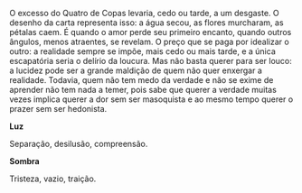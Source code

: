 O excesso do Quatro de Copas levaria, cedo ou tarde, a um desgaste. O desenho
da carta representa isso: a água secou, as flores murcharam, as pétalas caem.
É quando o amor perde seu primeiro encanto, quando outros ângulos, menos
atraentes, se revelam. O preço que se paga por idealizar o outro: a realidade
sempre se impõe, mais cedo ou mais tarde, e a única escapatória seria o
delírio da loucura. Mas não basta querer para ser louco: a lucidez pode ser a
grande maldição de quem não quer enxergar a realidade. Todavia, quem não tem
medo da verdade e não se exime de aprender não tem nada a temer, pois sabe que
querer a verdade muitas vezes implica querer a dor sem ser masoquista e ao
mesmo tempo querer o prazer sem ser hedonista.

**Luz**

Separação, desilusão, compreensão.

**Sombra**

Tristeza, vazio, traição.

